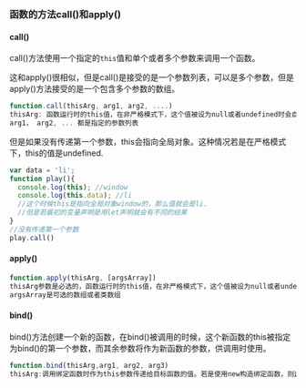 ### 函数的方法call()和apply()


#### call()
call()方法使用一个指定的`this`值和单个或者多个参数来调用一个函数。

这和apply()很相似，但是call()是接受的是一个参数列表，可以是多个参数，但是apply()方法接受的是一个包含多个参数的数组。

```js
function.call(thisArg, arg1, arg2, ....)
thisArg: 函数运行时的this值，在非严格模式下，这个值被设为null或者undefined时会自动替换为全局对象。
arg1， arg2, ... 都是指定的参数列表
```

但是如果没有传递第一个参数，this会指向全局对象。这种情况若是在严格模式下，this的值是undefined.

```js
var data = 'li';
function play(){
  console.log(this); //window
  console.log(this.data); //li
  //这个时候this是指向全局对象window的，那么值就会是li.
  //但是若最初的变量声明是用let声明就会有不同的结果
}
//没有传递第一个参数
play.call()
```

#### apply()

```js
function.apply(thisArg, [argsArray])
thisArg参数是必选的，函数运行时的this值，在非严格模式下，这个值被设为null或者undefined时会自动替换为全局对象
argsArray是可选的数组或者类数组
```



#### bind()

bind()方法创建一个新的函数，在bind()被调用的时候，这个新函数的this被指定为bind()的第一个参数，而其余参数将作为新函数的参数，供调用时使用。

```js
function.bind(thisArg,arg1, arg2, arg3)
thisArg:调用绑定函数时作为this参数传递给目标函数的值。若是使用new构造绑定函数，则这个值被忽略。当使用 bind 在 setTimeout 中创建一个函数（作为回调提供）时，作为 thisArg 传递的任何原始值都将转换为 object。如果 bind 函数的参数列表为空，或者thisArg是null或undefined，执行作用域的 this 将被视为新函数的 thisArg
```























